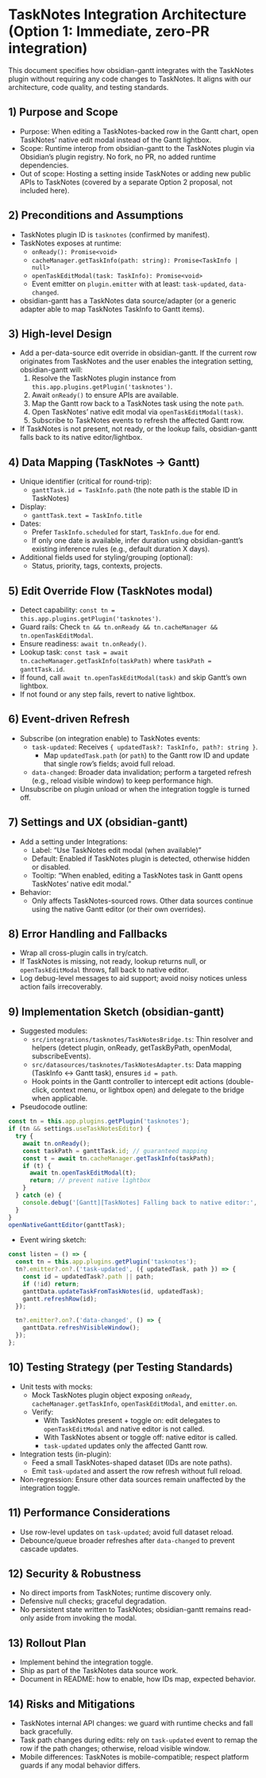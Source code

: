 # TaskNotes Integration Architecture (Option 1: Immediate, zero‑PR integration)

This document specifies how obsidian-gantt integrates with the TaskNotes plugin without requiring any code changes to TaskNotes. It aligns with our architecture, code quality, and testing standards.

## 1) Purpose and Scope
- Purpose: When editing a TaskNotes-backed row in the Gantt chart, open TaskNotes’ native edit modal instead of the Gantt lightbox.
- Scope: Runtime interop from obsidian-gantt to the TaskNotes plugin via Obsidian’s plugin registry. No fork, no PR, no added runtime dependencies.
- Out of scope: Hosting a setting inside TaskNotes or adding new public APIs to TaskNotes (covered by a separate Option 2 proposal, not included here).

## 2) Preconditions and Assumptions
- TaskNotes plugin ID is `tasknotes` (confirmed by manifest).
- TaskNotes exposes at runtime:
  - `onReady(): Promise<void>`
  - `cacheManager.getTaskInfo(path: string): Promise<TaskInfo | null>`
  - `openTaskEditModal(task: TaskInfo): Promise<void>`
  - Event emitter on `plugin.emitter` with at least: `task-updated`, `data-changed`.
- obsidian-gantt has a TaskNotes data source/adapter (or a generic adapter able to map TaskNotes TaskInfo to Gantt items).

## 3) High-level Design
- Add a per-data-source edit override in obsidian-gantt. If the current row originates from TaskNotes and the user enables the integration setting, obsidian-gantt will:
  1) Resolve the TaskNotes plugin instance from `this.app.plugins.getPlugin('tasknotes')`.
  2) Await `onReady()` to ensure APIs are available.
  3) Map the Gantt row back to a TaskNotes task using the note `path`.
  4) Open TaskNotes’ native edit modal via `openTaskEditModal(task)`.
  5) Subscribe to TaskNotes events to refresh the affected Gantt row.
- If TaskNotes is not present, not ready, or the lookup fails, obsidian-gantt falls back to its native editor/lightbox.

## 4) Data Mapping (TaskNotes -> Gantt)
- Unique identifier (critical for round-trip):
  - `ganttTask.id = TaskInfo.path` (the note path is the stable ID in TaskNotes)
- Display:
  - `ganttTask.text = TaskInfo.title`
- Dates:
  - Prefer `TaskInfo.scheduled` for start, `TaskInfo.due` for end.
  - If only one date is available, infer duration using obsidian-gantt’s existing inference rules (e.g., default duration X days).
- Additional fields used for styling/grouping (optional):
  - Status, priority, tags, contexts, projects.

## 5) Edit Override Flow (TaskNotes modal)
- Detect capability: `const tn = this.app.plugins.getPlugin('tasknotes')`.
- Guard rails: Check `tn && tn.onReady && tn.cacheManager && tn.openTaskEditModal`.
- Ensure readiness: `await tn.onReady()`.
- Lookup task: `const task = await tn.cacheManager.getTaskInfo(taskPath)` where `taskPath = ganttTask.id`.
- If found, call `await tn.openTaskEditModal(task)` and skip Gantt’s own lightbox.
- If not found or any step fails, revert to native lightbox.

## 6) Event-driven Refresh
- Subscribe (on integration enable) to TaskNotes events:
  - `task-updated`: Receives `{ updatedTask?: TaskInfo, path?: string }`.
    - Map `updatedTask.path` (or `path`) to the Gantt row ID and update that single row’s fields; avoid full reload.
  - `data-changed`: Broader data invalidation; perform a targeted refresh (e.g., reload visible window) to keep performance high.
- Unsubscribe on plugin unload or when the integration toggle is turned off.

## 7) Settings and UX (obsidian-gantt)
- Add a setting under Integrations:
  - Label: “Use TaskNotes edit modal (when available)”
  - Default: Enabled if TaskNotes plugin is detected, otherwise hidden or disabled.
  - Tooltip: “When enabled, editing a TaskNotes task in Gantt opens TaskNotes’ native edit modal.”
- Behavior:
  - Only affects TaskNotes-sourced rows. Other data sources continue using the native Gantt editor (or their own overrides).

## 8) Error Handling and Fallbacks
- Wrap all cross-plugin calls in try/catch.
- If TaskNotes is missing, not ready, lookup returns null, or `openTaskEditModal` throws, fall back to native editor.
- Log debug-level messages to aid support; avoid noisy notices unless action fails irrecoverably.

## 9) Implementation Sketch (obsidian-gantt)
- Suggested modules:
  - `src/integrations/tasknotes/TaskNotesBridge.ts`: Thin resolver and helpers (detect plugin, onReady, getTaskByPath, openModal, subscribeEvents).
  - `src/datasources/tasknotes/TaskNotesAdapter.ts`: Data mapping (TaskInfo <-> Gantt task), ensures `id = path`.
  - Hook points in the Gantt controller to intercept edit actions (double-click, context menu, or lightbox open) and delegate to the bridge when applicable.
- Pseudocode outline:

```ts
const tn = this.app.plugins.getPlugin('tasknotes');
if (tn && settings.useTaskNotesEditor) {
  try {
    await tn.onReady();
    const taskPath = ganttTask.id; // guaranteed mapping
    const t = await tn.cacheManager.getTaskInfo(taskPath);
    if (t) {
      await tn.openTaskEditModal(t);
      return; // prevent native lightbox
    }
  } catch (e) {
    console.debug('[Gantt][TaskNotes] Falling back to native editor:', e);
  }
}
openNativeGanttEditor(ganttTask);
```

- Event wiring sketch:

```ts
const listen = () => {
  const tn = this.app.plugins.getPlugin('tasknotes');
  tn?.emitter?.on?.('task-updated', ({ updatedTask, path }) => {
    const id = updatedTask?.path || path;
    if (!id) return;
    ganttData.updateTaskFromTaskNotes(id, updatedTask);
    gantt.refreshRow(id);
  });

  tn?.emitter?.on?.('data-changed', () => {
    ganttData.refreshVisibleWindow();
  });
};
```

## 10) Testing Strategy (per Testing Standards)
- Unit tests with mocks:
  - Mock TaskNotes plugin object exposing `onReady`, `cacheManager.getTaskInfo`, `openTaskEditModal`, and `emitter.on`.
  - Verify:
    - With TaskNotes present + toggle on: edit delegates to `openTaskEditModal` and native editor is not called.
    - With TaskNotes absent or toggle off: native editor is called.
    - `task-updated` updates only the affected Gantt row.
- Integration tests (in-plugin):
  - Feed a small TaskNotes-shaped dataset (IDs are note paths).
  - Emit `task-updated` and assert the row refresh without full reload.
- Non-regression: Ensure other data sources remain unaffected by the integration toggle.

## 11) Performance Considerations
- Use row-level updates on `task-updated`; avoid full dataset reload.
- Debounce/queue broader refreshes after `data-changed` to prevent cascade updates.

## 12) Security & Robustness
- No direct imports from TaskNotes; runtime discovery only.
- Defensive null checks; graceful degradation.
- No persistent state written to TaskNotes; obsidian-gantt remains read-only aside from invoking the modal.

## 13) Rollout Plan
- Implement behind the integration toggle.
- Ship as part of the TaskNotes data source work.
- Document in README: how to enable, how IDs map, expected behavior.

## 14) Risks and Mitigations
- TaskNotes internal API changes: we guard with runtime checks and fall back gracefully.
- Task path changes during edits: rely on `task-updated` event to remap the row if the path changes; otherwise, reload visible window.
- Mobile differences: TaskNotes is mobile-compatible; respect platform guards if any modal behavior differs.

